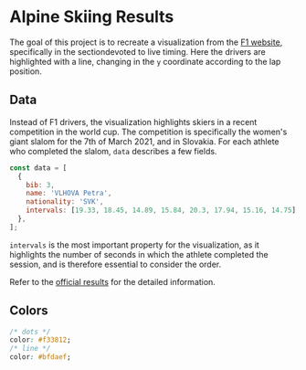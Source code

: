 # Alpine Skiing Results

The goal of this project is to recreate a visualization from the [F1 website](https://www.formula1.com/en/f1-live.html), specifically in the sectiondevoted to live timing. Here the drivers are highlighted with a line, changing in the `y` coordinate according to the lap position.

## Data

Instead of F1 drivers, the visualization highlights skiers in a recent competition in the world cup. The competition is specifically the women's giant slalom for the 7th of March 2021, and in Slovakia. For each athlete who completed the slalom, `data` describes a few fields.

```js
const data = [
  {
    bib: 3,
    name: 'VLHOVA Petra',
    nationality: 'SVK',
    intervals: [19.33, 18.45, 14.89, 15.84, 20.3, 17.94, 15.16, 14.75],
  },
];
```

`intervals` is the most important property for the visualization, as it highlights the number of seconds in which the athlete completed the session, and is therefore essential to consider the order.

Refer to the [official results](https://www.fis-ski.com/DB/general/results.html?sectorcode=AL&raceid=104410#details) for the detailed information.

## Colors

```css
/* dots */
color: #f33812;
/* line */
color: #bfdaef;
```
